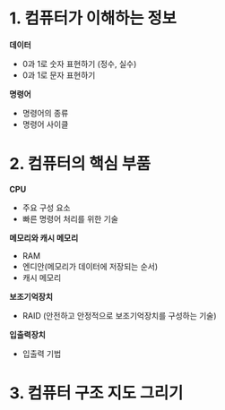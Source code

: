 # 1. 컴퓨터가 이해하는 정보
**데이터**
- 0과 1로 숫자 표현하기 (정수, 실수)
- 0과 1로 문자 표현하기
  
**명령어**
- 명령어의 종류
- 명령어 사이클
# 2. 컴퓨터의 핵심 부품
**CPU**
- 주요 구성 요소
- 빠른 명령어 처리를 위한 기술

**메모리와 캐시 메모리**
- RAM
- 엔디안(메모리가 데이터에 저장되는 순서)
- 캐시 메모리
  
**보조기억장치**
- RAID (안전하고 안정적으로 보조기억장치를 구성하는 기술)
  
**입출력장치**
- 입출력 기법
# 3. 컴퓨터 구조 지도 그리기
